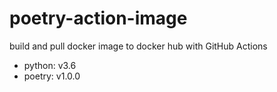 # poetry-action-image
build and pull docker image to docker hub with GitHub Actions

* python: v3.6
* poetry: v1.0.0
